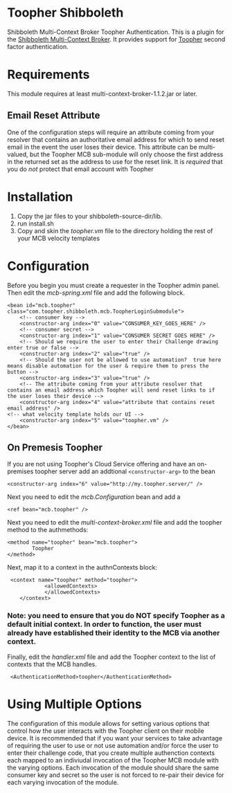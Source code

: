 Toopher Shibboleth
===========

Shibboleth Multi-Context Broker Toopher Authentication.  This is a plugin for the 
[Shibboleth Multi-Context Broker](https://wiki.shibboleth.net/confluence/display/SHIB2/Multi-Context+Broker). 
It provides support for [Toopher](http://www.toopher.com/) second factor authentication.

Requirements
============

This module requires at least multi-context-broker-1.1.2.jar or later.

Email Reset Attribute
--------------------

One of the configuration steps will require an attribute coming from your resolver that contains an authoritative email address
for which to send reset email in the event the user loses their device.  This attribute can be multi-valued, but the Toopher
MCB sub-module will only choose the first address in the returned set as the address to use for the reset link.  It is *required*
that you do *not* protect that email account with Toopher


# Installation
1. Copy the jar files to your shibboleth-source-dir/lib.  
2. run install.sh
3. Copy and skin the *toopher.vm* file to the directory holding the rest of your MCB velocity templates

# Configuration

Before you begin you must create a requester in the Toopher admin panel.  Then edit the *mcb-spring.xml* file and add the following block.

    <bean id="mcb.toopher" class="com.toopher.shibboleth.mcb.ToopherLoginSubmodule">
        <!-- consumer key -->
        <constructor-arg index="0" value="CONSUMER_KEY_GOES_HERE" />
        <!-- consumer secret -->
        <constructor-arg index="1" value="CONSUMER SECRET GOES HERE" />
        <!-- Should we require the user to enter their Challenge drawing enter true or false -->
        <constructor-arg index="2" value="true" />
        <!-- Should the user not be allowed to use automation?  true here means disable automation for the user & require them to press the button -->
        <constructor-arg index="3" value="true" />
        <!-- The attribute coming from your attribute resolver that contains an email address which Toopher will send reset links to if 
	the user loses their device -->
        <constructor-arg index="4" value="attribute that contains reset email address" />
	<!-- what velocity template holds our UI -->
        <constructor-arg index="5" value="toopher.vm" />
    </bean>

## On Premesis Toopher

If you are not using Toopher's Cloud Service offering and have an on-premises toopher server add an addtional `<constructor-arg>` to the bean

    <constructor-arg index="6" value="http://my.toopher.server/" />

Next you need to edit the *mcb.Configuration* bean and add a 

    <ref bean="mcb.toopher" />

Next you need to edit the *multi-context-broker.xml* file and add the toopher method to the authmethods:

    <method name="toopher" bean="mcb.toopher">
            Toopher
    </method> 

Next, map it to a context in the authnContexts block:

     <context name="toopher" method="toopher">
                <allowedContexts>
                </allowedContexts>
        </context>

### Note: you need to ensure that you do NOT specify Toopher as a default initial context.  In order to function, the user must already have established their identity to the MCB via another context.

Finally, edit the *handler.xml* file and add the Toopher context to the list of contexts that the MCB handles.

     <AuthenticationMethod>toopher</AuthenticationMethod>

Using Multiple Options
======================

The configuration of this module allows for setting various options that control how the user interacts with the
Toopher client on their mobile device.  It is recommended that if you want your services to take advantage of requiring
the user to use or not use automation and/or force the user to enter their challenge code, that you create multiple
authenction contexts each mapped to an indiviudal invocation of the Toopher MCB module with the varying options.  Each
invocation of the module should share the same consumer key and secret so the user is not forced to re-pair their device
for each varying invocation of the module.

